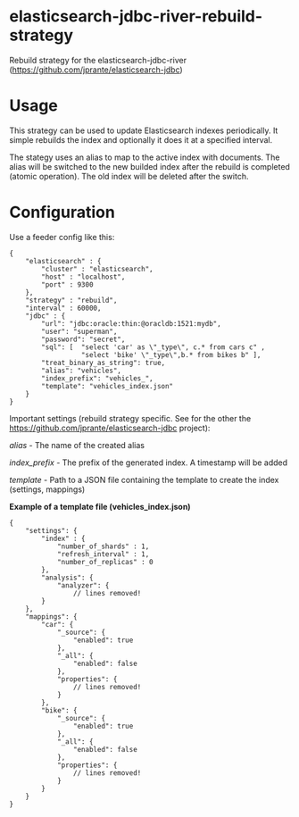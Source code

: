 # elasticsearch-jdbc-river-rebuild-strategy
Rebuild strategy for the elasticsearch-jdbc-river (https://github.com/jprante/elasticsearch-jdbc)

# Usage
This strategy can be used to update Elasticsearch indexes periodically. It simple rebuilds the index and optionally it does it at a specified interval. 

The stategy uses an alias to map to the active index with documents. 
The alias will be switched to the new builded index after the rebuild is completed (atomic operation). The old index will be deleted after the switch.

# Configuration

Use a feeder config like this:

    {
        "elasticsearch" : {
            "cluster" : "elasticsearch",
            "host" : "localhost",
            "port" : 9300
        },
        "strategy" : "rebuild",
        "interval" : 60000,
        "jdbc" : {
            "url": "jdbc:oracle:thin:@oracldb:1521:mydb",
            "user": "superman",
            "password": "secret",
            "sql": [  "select 'car' as \"_type\", c.* from cars c" ,
                      "select 'bike' \"_type\",b.* from bikes b" ],
            "treat_binary_as_string": true,
            "alias": "vehicles",
            "index_prefix": "vehicles_",
            "template": "vehicles_index.json"
        }
    }

Important settings (rebuild strategy specific. See for the other the https://github.com/jprante/elasticsearch-jdbc project):

*alias* - The name of the created alias

*index_prefix* - The prefix of the generated index. A timestamp will be added

*template* - Path to a JSON file containing the template to create the index (settings, mappings)

**Example of a template file (vehicles_index.json)**

    {
        "settings": {
            "index" : {
                "number_of_shards" : 1,
                "refresh_interval" : 1,
                "number_of_replicas" : 0
            },
            "analysis": {
                "analyzer": {
                    // lines removed!
            }
        },
        "mappings": {
            "car": {
                "_source": {
                    "enabled": true
                },
                "_all": {
                    "enabled": false
                },
                "properties": {
                    // lines removed!
                }
            },
            "bike": {
                "_source": {
                    "enabled": true
                },
                "_all": {
                    "enabled": false
                },
                "properties": {
                    // lines removed!
                }
            }
        }
    }
